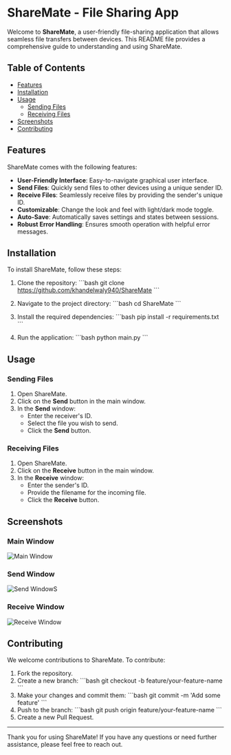 # ShareMate - File Sharing App

Welcome to **ShareMate**, a user-friendly file-sharing application that allows seamless file transfers between devices. This README file provides a comprehensive guide to understanding and using ShareMate.

## Table of Contents

- [Features](#features)
- [Installation](#installation)
- [Usage](#usage)
  - [Sending Files](#sending-files)
  - [Receiving Files](#receiving-files)
- [Screenshots](#screenshots)
- [Contributing](#contributing)

## Features

ShareMate comes with the following features:

- **User-Friendly Interface**: Easy-to-navigate graphical user interface.
- **Send Files**: Quickly send files to other devices using a unique sender ID.
- **Receive Files**: Seamlessly receive files by providing the sender's unique ID.
- **Customizable**: Change the look and feel with light/dark mode toggle.
- **Auto-Save**: Automatically saves settings and states between sessions.
- **Robust Error Handling**: Ensures smooth operation with helpful error messages.

## Installation

To install ShareMate, follow these steps:

1. Clone the repository:
   \`\`\`bash
   git clone https://github.com/khandelwaly940/ShareMate
   \`\`\`

2. Navigate to the project directory:
   \`\`\`bash
   cd ShareMate
   \`\`\`

3. Install the required dependencies:
   \`\`\`bash
   pip install -r requirements.txt
   \`\`\`

4. Run the application:
   \`\`\`bash
   python main.py
   \`\`\`

## Usage

### Sending Files

1. Open ShareMate.
2. Click on the **Send** button in the main window.
3. In the **Send** window:
   - Enter the receiver's ID.
   - Select the file you wish to send.
   - Click the **Send** button.

### Receiving Files

1. Open ShareMate.
2. Click on the **Receive** button in the main window.
3. In the **Receive** window:
   - Enter the sender's ID.
   - Provide the filename for the incoming file.
   - Click the **Receive** button.

## Screenshots

### Main Window
![Main Window](screenshots/main_window.png)

### Send Window
![Send Window]([screenshots/send_window.png](https://github.com/khandelwaly940/ShareMate/tree/main/screenshots))S

### Receive Window
![Receive Window](screenshots/receive_window.png)

## Contributing

We welcome contributions to ShareMate. To contribute:

1. Fork the repository.
2. Create a new branch:
   \`\`\`bash
   git checkout -b feature/your-feature-name
   \`\`\`
3. Make your changes and commit them:
   \`\`\`bash
   git commit -m 'Add some feature'
   \`\`\`
4. Push to the branch:
   \`\`\`bash
   git push origin feature/your-feature-name
   \`\`\`
5. Create a new Pull Request.


---

Thank you for using ShareMate! If you have any questions or need further assistance, please feel free to reach out.

